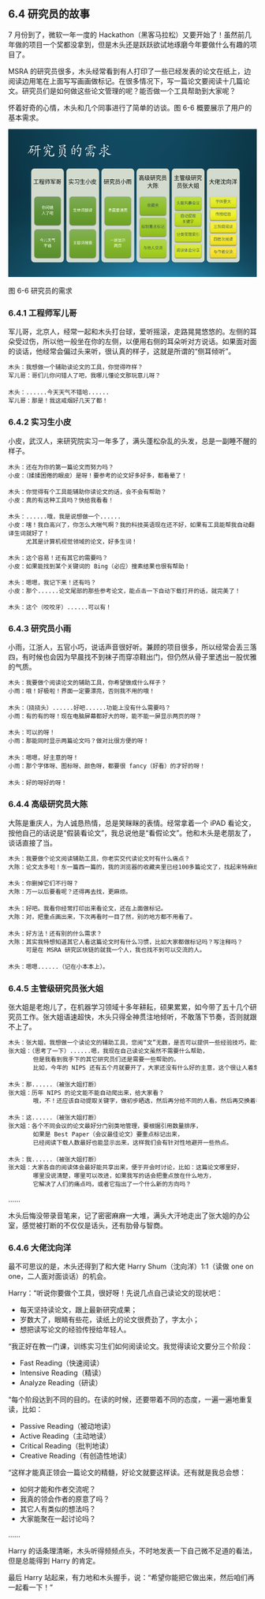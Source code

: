 ## 6.4 研究员的故事

7 月份到了，微软一年一度的 Hackathon（黑客马拉松）又要开始了！虽然前几年做的项目一个奖都没拿到，但是木头还是跃跃欲试地琢磨今年要做什么有趣的项目了。

MSRA 的研究员很多，木头经常看到有人打印了一些已经发表的论文在纸上，边阅读边用笔在上面写写画画做标记。在很多情况下，写一篇论文要阅读十几篇论文。研究员们是如何做这些论文管理的呢？能否做一个工具帮助到大家呢？

怀着好奇的心情，木头和几个同事进行了简单的访谈。图 6-6 概要展示了用户的基本需求。


<img src="img/Slide8.SVG" height=300/>

图 6-6 研究员的需求


### 6.4.1 工程师军儿哥

军儿哥，北京人，经常一起和木头打台球，爱听摇滚，走路晃晃悠悠的。左侧的耳朵受过伤，所以他一般坐在你的左侧，以便用右侧的耳朵听对方说话。如果面对面的谈话，他经常会偏过头来听，很认真的样子，这就是所谓的“侧耳倾听”。

```txt
木头：我想做一个辅助读论文的工具，你觉得咋样？
军儿哥：哥们儿你问错人了吧，我哪儿懂论文那玩意儿呀？

木头：......今天天气不错哈......
军儿哥：那是！我这戒烟好几天了都！
```

### 6.4.2 实习生小皮

小皮，武汉人，来研究院实习一年多了，满头蓬松杂乱的头发，总是一副睡不醒的样子。

```
木头：还在为你的第一篇论文而努力吗？
小皮：（揉揉困倦的眼皮）是呀！要参考的论文好多好多，都看晕了！

木头：你觉得有个工具能辅助你读论文的话，会不会有帮助？
小皮：真的有这种工具吗？快给我看看！

木头：......哦，我是说想做一个......
小皮：嗐！我白高兴了，你怎么大喘气啊？我的科技英语现在还不好，如果有工具能帮我自动翻译生词就好了！
     尤其是计算机视觉领域的论文，好多生词！

木头：这个容易！还有其它的需要吗？
小皮：如果能找到某个关键词的 Bing（必应）搜素结果也很有帮助！

木头：嗯嗯，我记下来！还有吗？
小皮：那个......论文尾部的那些参考论文，能点击一下自动下载打开的话，就完美了！

木头：这个（咬咬牙）......可以有！
```

### 6.4.3 研究员小雨

小雨，江浙人，五官小巧，说话声音很好听。兼顾的项目很多，所以经常会丢三落四，有时候也会因为早晨找不到袜子而穿凉鞋出门，但仍然从骨子里透出一股优雅的气质。

```txt
木头：我要做个阅读论文的辅助工具，你希望做成什么样子？
小雨：哦！好极啦！界面一定要漂亮，否则我不用的哦！

木头：（挠挠头）......好吧......功能上没有什么需要吗？
小雨：有的有的呀！现在电脑屏幕都好大的呀，能不能一屏显示两页的呀？

木头：可以的呀！
小雨：那能同时显示两篇论文吗？做对比很方便的呀！

木头：嗯嗯，好主意的呀！
小雨：那个字体呀、图标呀、颜色呀，都要很 fancy（好看）的才好的呀！

木头：好的呀好的呀！
```

### 6.4.4 高级研究员大陈

大陈是重庆人，为人诚恳热情，总是笑眯眯的表情。经常拿着一个 iPAD 看论文，按他自己的话说是“假装看论文”，我总说他是“看假论文”。他和木头是老朋友了，谈话直接了当。

```txt
木头：我要做个论文阅读辅助工具，你老实交代读论文时有什么痛点？
大陈：论文太多啦！东一篇西一篇的，我的浏览器的收藏夹里已经100多篇论文了，找起来特麻烦！

木头：你删掉它们不行呀？
大陈：万一以后要看呢？还得再去找，更麻烦。

木头：好吧。我看你经常打印出来看论文，还在上面做标记。
大陈：对，把重点画出来，下次再看时一目了然，别的地方都不用看了。

木头：好方法！还有别的什么需求？
大陈：其实我特想知道其它人看这篇论文时有什么习惯，比如大家都做标记吗？写注释吗？
     可是在 MSRA 研究区块链的就我一个人，我也找不到可以交流的人。

木头：嗯嗯......（记在小本本上）。
```

### 6.4.5 主管级研究员张大姐

张大姐是老炮儿了，在机器学习领域十多年耕耘，硕果累累，如今带了五十几个研究员工作。张大姐语速超快，木头只得全神贯注地倾听，不敢落下节奏，否则就跟不上了。

```txt
木头：张大姐，我想做一个读论文的辅助工具，您阅“文”无数，是否可以提供一些经验技巧，能分享给大家的？
张大姐：（思考了一下）......嗯，我现在自己读论文虽然不需要什么帮助，
       但是我看到我手下的其它研究员们还是需要一些帮助的。
       比如，今年的 NIPS 还有五个月就要开了，大家还没有什么好的主意，这个很让人着急。

木头：那......（被张大姐打断）
张大姐：历年 NIPS 的论文能不能自动爬出来，给大家看？
       哦，不！还应该自动提取关键字，做初步晒选，然后再分给不同的人看。然后再交换着看。

木头：这......（被张大姐打断）
张大姐：各个不同会议的论文最好分门别类地管理，要根据引用数量排序，
       如果是 Best Paper（会议最佳论文）要重点标记出来，
       已经阅读下载人数最好也能显示出来，这样我们会有针对性地避开一些热点。

木头：我......（被张大姐打断）
张大姐：大家各自的阅读体会最好能共享出来，便于开会时讨论，比如：这篇论文哪里好，
       哪里没说清楚，哪里可以改进，如果我写的话会把重点放在什么地方，
       它解决了人们的痛点吗，或者它指出了一个什么新的方向吗？
```

......

木头后悔没带录音笔来，记了密密麻麻一大堆，满头大汗地走出了张大姐的办公室，感觉被打断的不仅仅是话头，还有肋骨与智商。

### 6.4.6 大佬沈向洋

最不可思议的是，木头还得到了和大佬 Harry Shum（沈向洋）1:1（读做 one on one，二人面对面谈话）的机会。

Harry：“听说你要做个工具，很好呀！先说几点自己读论文的现状吧：

- 每天坚持读论文，跟上最新研究成果；
- 岁数大了，眼睛有些花，读纸上的论文很费劲了，字太小；
- 想把读写论文的经验传授给年轻人。

“我正好在教一门课，训练实习生们如何阅读论文。我觉得读论文要分三个阶段：

- Fast Reading（快速阅读）
- Intensive Reading（精读）
- Analyze Reading（研读）

“每个阶段达到不同的目的。在读的时候，还要带着不同的态度，一遍一遍地重复读，比如：

- Passive Reading（被动地读）
- Active Reading（主动地读）
- Critical Reading（批判地读）
- Creative Reading（有创造性地读）

“这样才能真正领会一篇论文的精髓，好论文就要这样读。还有就是我总会想：

- 如何才能和作者交流呢？
- 我真的领会作者的原意了吗？
- 其它人有类似的想法吗？
- 大家能聚在一起讨论吗？

......

Harry 的话条理清晰，木头听得频频点头，不时地发表一下自己微不足道的看法，但是总能得到 Harry 的肯定。

最后 Harry 站起来，有力地和木头握手，说：“希望你能把它做出来，然后咱们再一起看一下！”
